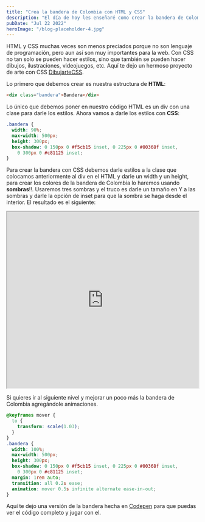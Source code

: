 ```yaml
---
title: "Crea la bandera de Colombia con HTML y CSS"
description: "El día de hoy les enseñaré como crear la bandera de Colombia usando tan solo HTML y CSS con pocas líneas de código."
pubDate: "Jul 22 2022"
heroImage: "/blog-placeholder-4.jpg"
---
```


HTML y CSS muchas veces son menos preciados porque no son lenguaje de programación, pero aun así son muy importantes para la web. Con CSS no tan solo se pueden hacer estilos, sino que también se pueden hacer dibujos, ilustraciones, videojuegos, etc. Aquí te dejo un hermoso proyecto de arte con CSS [DibujarteCSS](https://dibujartecss.musarte.dev).

Lo primero que debemos crear es nuestra estructura de **HTML**:

```html
<div class="bandera">Bandera</div>
```

Lo único que debemos poner en nuestro código HTML es un div con una clase para darle los estilos. Ahora vamos a darle los estilos con **CSS**:

```css
.bandera {
  width: 90%;
  max-width: 500px;
  height: 300px;
  box-shadow: 0 150px 0 #f5cb15 inset, 0 225px 0 #00368f inset,
    0 300px 0 #c81125 inset;
}
```

Para crear la bandera con CSS debemos darle estilos a la clase que colocamos anteriormente al div en el HTML y darle un width y un height, para crear los colores de la bandera de Colombia lo haremos usando **sombras**!!. Usaremos tres sombras y el truco es darle un tamaño en Y a las sombras y darle la opción de inset para que la sombra se haga desde el interior. El resultado es el siguiente:

<div className="mb-4">
  <iframe
    className="rounded-md"
    width="100%"
    height="464"
    scrolling="no"
    title="Bandera de Colombia"
    src="https://codepen.io/andresparradev/embed/XWXogMx?default-tab=result"
  ></iframe>
</div>

Si quieres ir al siguiente nivel y mejorar un poco más la bandera de Colombia agregándole animaciones.

```css
@keyframes mover {
  to {
    transform: scale(1.03);
  }
}
.bandera {
  width: 100%;
  max-width: 500px;
  height: 300px;
  box-shadow: 0 150px 0 #f5cb15 inset, 0 225px 0 #00368f inset,
    0 300px 0 #c81125 inset;
  margin: 1rem auto;
  transition: all 0.2s ease;
  animation: mover 0.5s infinite alternate ease-in-out;
}
```

Aquí te dejo una versión de la bandera hecha en [Codepen](https://codepen.io/andresparradev/pen/XWXogMx) para que puedas ver el código completo y jugar con el.
